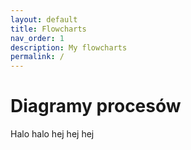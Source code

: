 ```yaml
---
layout: default
title: Flowcharts
nav_order: 1
description: My flowcharts
permalink: /
---
```


# Diagramy procesów

Halo halo hej hej hej
